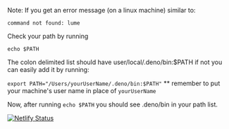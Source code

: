 Note: If you get an error message (on a linux machine) similar to:

`command not found: lume`

Check your path by running

`echo $PATH`

The colon delimited list should have user/local/.deno/bin:$PATH if not you can easily add it by running:

`export PATH="/Users/yourUserName/.deno/bin:$PATH"` ** remember to put your machine's user name in place of `yourUserName`

Now, after running `echo $PATH` you should see .deno/bin in your path list.

[![Netlify Status](https://api.netlify.com/api/v1/badges/f3875b26-d036-4c91-80ca-fc6959069c03/deploy-status)](https://app.netlify.com/sites/gallant-wilson-75585d/deploys)
